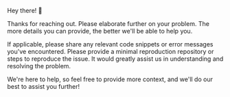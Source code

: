 Hey there! :wave:

Thanks for reaching out. Please elaborate further on your problem. The more details you can provide, the better we'll be able to help you.

If applicable, please share any relevant code snippets or error messages you've encountered. Please provide a minimal reproduction repository or steps to reproduce the issue. It would greatly assist us in understanding and resolving the problem.

We're here to help, so feel free to provide more context, and we'll do our best to assist you further!
